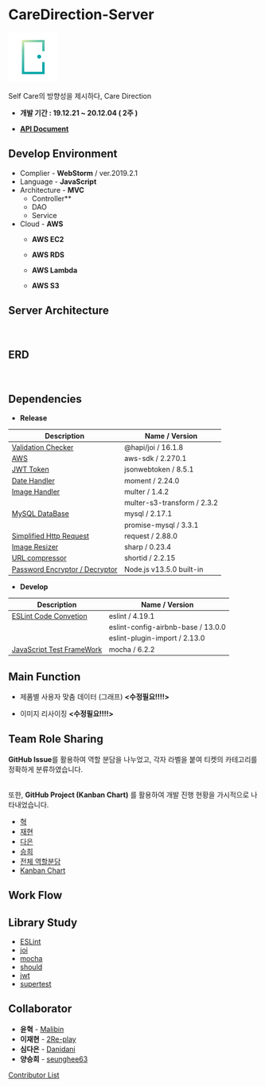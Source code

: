 # CareDirection-Server

<img src="resource/logo.png" width="100">

Self Care의 방향성을 제시하다, Care Direction

- **개발 기간 : 19.12.21 ~ 20.12.04 ( 2주 )**

- **[API Document](https://github.com/CareDirection/CareDirection-Server/wiki)**

  

## Develop Environment

- Complier - **WebStorm** / ver.2019.2.1
- Language - **JavaScript**
 - Architecture - **MVC**
   + Controller**
   + DAO
   + Service
- Cloud - **AWS**
  + **AWS EC2**
  
  + **AWS RDS**
  
  + **AWS Lambda**
  
  + **AWS S3**
  
    

## Server Architecture

<img src="">



## ERD

<img src="">



## Dependencies

* **Release**

| Description                                                  | Name / Version              |
| ------------------------------------------------------------ | --------------------------- |
| [Validation Checker](https://hapi.dev/family/joi/)           | @hapi/joi / 16.1.8          |
| [AWS](https://docs.aws.amazon.com/sdk-for-javascript/v2/developer-guide/welcome.html) | aws-sdk / 2.270.1           |
| [JWT Token](https://www.npmjs.com/package/jsonwebtoken)      | jsonwebtoken / 8.5.1        |
| [Date Handler](https://momentjs.com/docs/)                   | moment / 2.24.0             |
| [Image Handler]()                                            | multer / 1.4.2              |
|                                                              | multer-s3-transform / 2.3.2 |
| [MySQL DataBase]()                                           | mysql / 2.17.1              |
|                                                              | promise-mysql / 3.3.1       |
| [Simplified Http Request](https://www.npmjs.com/package/request) | request / 2.88.0            |
| [Image Resizer](https://sharp.pixelplumbing.com/en/stable/)  | sharp / 0.23.4              |
| [URL compressor](https://www.npmjs.com/package/shortid)      | shortid / 2.2.15            |
|[Password Encryptor / Decryptor](https://nodejs.org/api/crypto.html)|Node.js v13.5.0 built-in|

* **Develop**

| Description                                       | Name / Version                     |
| ------------------------------------------------- | ---------------------------------- |
| [ESLint Code Convetion]()                         | eslint / 4.19.1                    |
|                                                   | eslint-config-airbnb-base / 13.0.0 |
|                                                   | eslint-plugin-import / 2.13.0      |
| [JavaScript Test FrameWork](https://mochajs.org/) | mocha / 6.2.2                      |



## Main Function

* 제품별 사용자 맞춤 데이터 (그래프)     **<수정필요!!!!>**

* 이미지 리사이징                                **<수정필요!!!!>**



## Team Role Sharing

**GitHub Issue**를 활용하여 역할 분담을 나누었고, 각자 라벨을 붙여 티켓의 카테고리를 정확하게 분류하였습니다. 

<br>또한,  **GitHub Project (Kanban Chart)** 를 활용하여 개발 진행 현황을 가시적으로 나타내었습니다.

* [혁](https://github.com/CareDirection/CareDirection-Server/issues?q=is%3Aissue+is%3Aclosed+label%3A%ED%98%81)
* [재현](https://github.com/CareDirection/CareDirection-Server/issues?q=is%3Aissue+is%3Aclosed+label%3A%EC%9E%AC%ED%98%84)
* [다은](https://github.com/CareDirection/CareDirection-Server/issues?q=is%3Aissue+is%3Aclosed+label%3A%EB%8B%A4%EC%9D%80)
* [승희](https://github.com/CareDirection/CareDirection-Server/issues?q=is%3Aissue+is%3Aclosed+label%3A%EC%8A%B9%ED%9D%AC)
* [전체 역할분담](https://github.com/CareDirection/CareDirection-Server/issues?q=is%3Aissue+is%3Aclosed)
* [Kanban Chart](https://github.com/orgs/CareDirection/projects/1?card_filter_query=label%3Aserver)



## Work Flow





## Library Study

* [ESLint](./study/ESLint.md)
* [joi](./study/joi.md)
* [mocha](./study/mocha.md)
* [should](./study/should.md)
* [jwt](./study/jwt.md)
* [supertest](./study/supertest.md)




## Collaborator

- **윤혁** - [Malibin](https://github.com/nightmare73)
- **이재현** - [2Re-play](https://github.com/2Re-play)
- **심다은** - [Danidani](https://github.com/DaEunShim)
- **양승희** - [seunghee63](https://github.com/seunghee63)

[Contributor List](https://github.com/CareDirection/CareDirection-Server/graphs/contributors)




